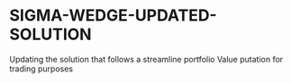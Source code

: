 # SIGMA-WEDGE-UPDATED-SOLUTION
Updating the solution that follows a streamline portfolio Value putation for trading purposes
